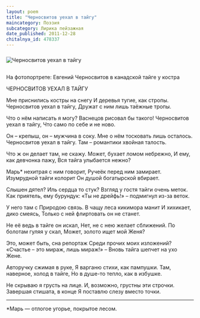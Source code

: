 ```yaml
---
layout: poem
title: "Черносвитов уехал в тайгу"
maincategory: Поэзия
subcategory: Лирика пейзажная
date_published: 2011-12-28
chitalnya_id: 478337
---
```


<img src="http://img01.chitalnya.ru/upload2/258/45914865517988.jpg" style="margin-top:10px; margin-bottom:15px" alt ="Черносвитов уехал в тайгу" title="Черносвитов уехал в тайгу">


На фотопортрете: Евгений Черносвитов
в канадской тайге у костра

ЧЕРНОСВИТОВ УЕХАЛ В ТАЙГУ

Мне приснились костры на снегу
И деревья тугие, как стропы.
Черносвитов уехал в тайгу,
Дружат с ним лишь таёжные тропы.

Что о нём написать я могу?
Васнецов рисовал бы такого!
Черносвитов уехал в тайгу,
Что само по себе и не ново.

Он – крепыш, он – мужчина в соку.
Мне о нём тосковать лишь осталось.
Черносвитов уехал в тайгу.
Там – романтики хвойная талость.

Что ж он делает там, не скажу.
Может, бухает ломом небрежно,
И ему, как девчонка пажу,
Вся тайга улыбается нежно?

Марь\* нехитрая с ним говорит,
Ручеёк перед ним замирает.
Изумрудной тайги колорит
Он душой богатырской вбирает.

Слышен дятел? Иль сердца то стук?
Взгляд у гостя тайги очень меток.
Как приятель, ему бурундук:
«Ты не дрейфь!» – подмигнул из-за веток.

У него там с Природою связь.
В чащу леса кикимора манит
И хихикает, дико смеясь,
Только с ней флиртовать он не станет.

Не её ведь в тайге он искал,
Нет, не с нею желает сближений.
По болотам гуляя у скал,
Может, золото ищет мой Женя?

Это, может быть, сна репортаж
Среди прочих моих изложений?
«Счастье – это мираж, лишь мираж!» –
Вновь тайга шепчет на ухо Жене.

Авторучку сжимая в руке,
Я варганю стихи, как пампушки.
Там, наверное, холод в тайге,
Но в душе-то тепло, как в избушке.

Не скрываю я грусть на лице.
И, возможно, грустны эти строчки.
Завершая стишата, в конце
Я поставлю слезу вместо точки.

_____________________
\*Марь — отлогое угорье, покрытое лесом.







